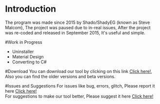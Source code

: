 # Introduction
The program was made since 2015 by Shado/ShadyEG (known as Steve Malcom), The project was paused due to in-real issues, After the project was re-coded and released in September 2015, It's useful and simple.

#Work in Progress
* Uninstaller
* Material Design
* Converting to C#

#Download
You can download our tool by clicking on this link [Click here!](https://www.github.com/ShadyEG/SykesScreenCapture/releases), Also you can find the older versions and beta versions.

#Issues and Suggestions
For issues like bug, errors, glitch, Please report it here [Click here!](https://github.com/ShadyEG/SykesScreenCapture/issues)
<br />
For suggestions to make our tool better, Please suggest it here [Click here!](https://github.com/ShadyEG/SykesScreenCapture/pulls)
